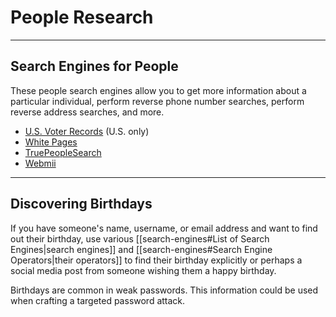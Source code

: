 # People Research

---

## Search Engines for People

These people search engines allow you to get more information about a particular individual, perform reverse phone number searches, perform reverse address searches, and more.

- [U.S. Voter Records](http://voterrecords.com/) (U.S. only)
- [White Pages](https://www.whitepages.com/)
- [TruePeopleSearch](https://www.truepeoplesearch.com/)
- [Webmii](https://webmii.com/)

---

## Discovering Birthdays

If you have someone's name, username, or email address and want to find out their birthday, use various [[search-engines#List of Search Engines|search engines]] and [[search-engines#Search Engine Operators|their operators]] to find their birthday explicitly or perhaps a social media post from someone wishing them a happy birthday.

Birthdays are common in weak passwords. This information could be used when crafting a targeted password attack.
